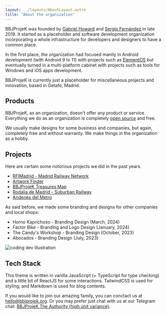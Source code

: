 ```yaml
---
layout: ../layouts/AboutLayout.astro
title: "About the organization"
---
```


BBJProjeK was founded by <a href="https://github.com/thegabrielhoward">Gabriel Howard</a> and <a href="https://sergio.bbjprojek.org">Sergio Fernández</a> in late 2019. It started as a placeholder and software development organization incorporating a whole infrastructure for developers and designers to have a common place.

In the first place, the organization had focused manily in Android development (with Android 9 to 11) with projects such as <a href="https://wiki.bbjprojek.org/docs/category/elementos/">ElementOS</a> but eventually turned in a multi-platform cabinet with projects such as tools for Windows and iOS apps development.

BBJProjeK is currently just a placeholder for miscellaneous projects and innovation, based in Getafe, Madrid.

## Products

BBJProjeK, as an organization, doesn't offer any product or service. Everything we do as an organization is completely <a href="https://git.bbjprojek.org">open source</a> and free.

We usually make designs for some business and companies, but again, completely free and without warranty. We make things in the organization as a hobby.

## Projects

Here are certain some notorious projects we did in the past years.

- <a href="https://wiki.bbjprojek.org/projects/rfi">RFIMadrid - Madrid Railway Network</a>
- <a href="https://wiki.bbjprojek.org/tools/artwork/">Artwork Finder</a>
- <a href="https://wiki.bbjprojek.org/tools/treasures/">BBJProjeK Treasures Map</a>
- <a href="https://wiki.bbjprojek.org/projects/rodaliamadrid/">Rodalia de Madrid - Suburban Railway</a>
- <a href="https://wiki.bbjprojek.org/andenes/">Andenes del Metro</a>

As said before, we made some branding and designs for other companies and local shops:

- Horno Kaprichoso - Branding Design (March, 2024)
- Factor Bike - Branding and Logo Design (January, 2024)
- The Candy's Workshop - Branding Design (October, 2023)
- Abocados - Branding Design (July, 2023)

<div>
  <img src="/assets/dev.svg" class="sm:w-1/2 mx-auto" alt="coding dev illustration">
</div>

## Tech Stack

This theme is written in vanilla JavaScript (+ TypeScript for type checking) and a little bit of ReactJS for some interactions. TailwindCSS is used for styling; and Markdown is used for blog contents.

If you would like to join our amazing family, you can conctact us at [hello@bbjprojek.org](mailto:hello@bbjprojek.org). Or you may prefer just chat with us at our Telegram chat: [BBJProjeK The Authority (high unit variance)](https://t.me/bbjauthority).
